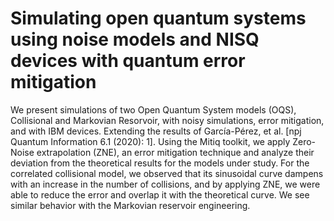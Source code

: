 # Simulating open quantum systems using noise models and NISQ devices with quantum error mitigation

We present simulations of two Open Quantum System models (OQS), Collisional and Markovian Resorvoir, with noisy simulations, 
error mitigation, and with IBM devices. Extending the results of García-Pérez, et al. [npj Quantum Information 6.1 (2020): 1]. 
Using the Mitiq toolkit, we apply Zero-Noise extrapolation (ZNE), an error mitigation technique and analyze their deviation from the theoretical results 
for the models under study. For the correlated collisional model, we observed that its sinusoidal curve dampens with an increase in the number of collisions, 
and by applying ZNE, we were able to reduce the error and overlap it with the theoretical curve. We see similar behavior with the Markovian reservoir engineering. 

